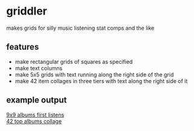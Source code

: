 # griddler
makes grids for silly music listening stat comps and the like

## features
- make rectangular grids of squares as specified
- make text columns
- make 5x5 grids with text running along the right side of the grid
- make 42 item collages in three tiers with text along the right side of it

## example output

[9x9 albums first listens][1] \
[42 top albums collage][2]



<!-- MARKDOWN LINKS & IMAGES -->
[griddler-url]: https://www.foo.bar
[1]: https://i.imgur.com/jxvjySf.jpeg
[2]: https://i.imgur.com/iN8RTDs.jpeg

